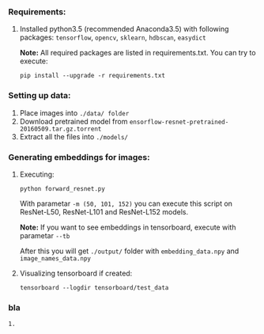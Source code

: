 ### Requirements:

1. Installed python3.5 (recommended Anaconda3.5) with following packages: `tensorflow`, `opencv`, `sklearn`, `hdbscan`, `easydict`

    **Note:** All required packages are listed in requirements.txt. You can try to execute:
    ```Shell
    pip install --upgrade -r requirements.txt
    ```

### Setting up data:
1. Place images into `./data/ folder`
2. Download pretrained model from `ensorflow-resnet-pretrained-20160509.tar.gz.torrent`
3. Extract all the files into `./models/`

### Generating embeddings for images:
1. Executing:
    ```Shell
    python forward_resnet.py
    ```
    With parametar ```-m (50, 101, 152)``` you can execute this script on ResNet-L50, ResNet-L101 and ResNet-L152 models.

    **Note:** If you want to see embeddings in tensorboard, execute with parametar ```--tb```

    After this you will get `./output/` folder with `embedding_data.npy` and `image_names_data.npy`

2. Visualizing tensorboard if created:
    ```Shell
    tensorboard --logdir tensorboard/test_data
    ```

 ### bla
    1. 


